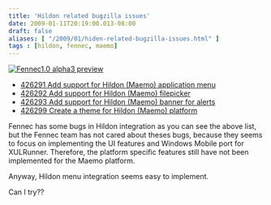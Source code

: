 ```yaml
---
title: 'Hildon related bugzilla issues'
date: 2009-01-11T20:19:00.013-08:00
draft: false
aliases: [ "/2009/01/hiden-related-bugzilla-issues.html" ]
tags : [hildon, fennec, maemo]
---
```


[![Fennec1.0 alpha3 preview](http://farm4.static.flickr.com/3348/3188016234_a551140d92.jpg)](http://www.flickr.com/photos/joone/3188016234/ "Fennec1.0 alpha3 preview by joone4u, on Flickr")  

* [426291 Add support for Hildon (Maemo) application menu](https://bugzilla.mozilla.org/show_bug.cgi?id=426291)
* [426292 Add support for Hildon (Maemo) filepicker](https://bugzilla.mozilla.org/show_bug.cgi?id=426292)
* [426293 Add support for Hildon (Maemo) banner for alerts](https://bugzilla.mozilla.org/show_bug.cgi?id=426293)
* [426299 Create a theme for Hildon (Maemo) platform](https://bugzilla.mozilla.org/show_bug.cgi?id=426299)

  
Fennec has some bugs in Hildon integration as you can see the above list, but the Fennec team has not cared about theses bugs, because they seems to focus on implementing the UI features and Windows Mobile port for XULRunner. Therefore, the platform specific features still have not been implemented for the Maemo platform.

Anyway, Hildon menu integration seems easy to implement.

Can I try??
